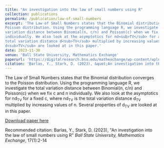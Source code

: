 ```yaml
---
title: "An investigation into the law of small numbers using R"
collection: publications
permalink: /publication/law-of-small-numbers
excerpt: 'The Law of Small Numbers states that the Binomial distribution converges to the
Poisson distribution. Using the programming language R, we investigate the total
variation distance between Binomial(n, c/n) and Poisson(c) when we fix c and n
individually. We also look at the asymptotics for nd<sub>TV</sub> for a fixed c, where nd<sub>TV</sub> is the
total variation distance d<sub>TV</sub> multiplied by increasing values of n. Several properties of
d<sub>TV</sub> are looked at in this paper.'
date: 2023-11-30
venue: 'Ball State University, Mathematics Exchange'
paperurl: 'https://digitalresearch.bsu.edu/mathexchange/wp-content/uploads/2023/12/2023_1_BS.pdf'
citation: 'Barlas, Y., Stark, D. (2023), &quot;An investigation into the law of small numbers using R&quot; <i>Ball State University, Mathematics Exchange</i>, 17(1):2-14'
---
```


The Law of Small Numbers states that the Binomial distribution converges to the
Poisson distribution. Using the programming language R, we investigate the total
variation distance between Binomial(n, c/n) and Poisson(c) when we fix c and n
individually. We also look at the asymptotics for nd<sub>TV</sub> for a fixed c, where nd<sub>TV</sub> is the
total variation distance d<sub>TV</sub> multiplied by increasing values of n. Several properties of
d<sub>TV</sub> are looked at in this paper.

[Download paper here](https://digitalresearch.bsu.edu/mathexchange/wp-content/uploads/2023/12/2023_1_BS.pdf)

Recommended citation: Barlas, Y., Stark, D. (2023), "An investigation into the law of small numbers using R" <i>Ball State University, Mathematics Exchange</i>, 17(1):2-14
